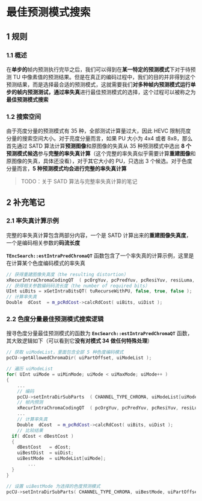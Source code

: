# 最佳预测模式搜索

## 1 规则

### 1.1 概述

在**单步的**帧内预测执行完毕之后，我们可以得到在**某一特定的预测模式**下对于待预测 TU 中像素值的预测结果。但是在真正的编码过程中，我们的目的并非得到这个预测结果，而是选择最合适的预测模式，这就需要我们**对多种帧内预测模式运行单步的帧内预测测试，**通过**率失真**进行最佳预测模式的选择，这个过程可以被称之为**最佳预测模式搜索**

### 1.2 搜索空间

由于亮度分量的预测模式有 35 种，全部测试计算量过大，因此 HEVC 限制亮度分量的搜索空间大小。对于亮度分量而言，如果 PU 大小为 4x4 或者 8x8，那么首先通过 SATD 算法计算**预测图像**和原图像的失真从 35 种预测模式中选出 **8  个预测模式候选**参与**完整的率失真计算**（这个完整的率失真似乎需要计算**重建图像**和原图像的失真，具体还没看），对于其它大小的 PU，只选出 3 个候选。对于色度分量而言，**5 种预测模式均会进行完整的率失真计算**

> TODO：关于 SATD 算法与完整率失真计算的笔记

## 2 补充笔记

### 2.1 率失真计算示例

完整的率失真计算包含两部分内容，一个是 SATD 计算出来的**重建图像失真度**，一个是编码相关参数的**码流长度**

**`TEncSearch::estIntraPredChromaQT`** 函数包含了一个率失真的计算示例，这里是在计算某个色度编码模式的率失真

```cpp
// 获得重建图像失真度（the resulting distortion）
xRecurIntraChromaCodingQT  ( pcOrgYuv, pcPredYuv, pcResiYuv, resiLuma, uiDist, tuRecurseWithPU DEBUG_STRING_PASS_INTO(sMode) );
// 获得相关参数编码码流长度（the number of required bits）
UInt uiBits = xGetIntraBitsQT( tuRecurseWithPU, false, true, false );
// 计算率失真
Double  dCost  = m_pcRdCost->calcRdCost( uiBits, uiDist );
```

### 2.2 色度分量最佳预测模式搜索逻辑

搜寻色度分量最佳预测模式的函数为 **`EncSearch::estIntraPredChromaQT`** 函数，其大致逻辑如下（可以看到它**没有对模式 34 做任何特殊处理**）

```cpp
// 获取 uiModeList，里面包含全部 5 种色度编码模式
pcCU->getAllowedChromaDir( uiPartOffset, uiModeList );

// 遍历 uiModeList
for( UInt uiMode = uiMinMode; uiMode < uiMaxMode; uiMode++ )
{
	...
	// 编码
	pcCU->setIntraDirSubParts  ( CHANNEL_TYPE_CHROMA, uiModeList[uiMode], uiPartOffset, uiDepthCU+uiInitTrDepth );
	// 帧内预测
	xRecurIntraChromaCodingQT  ( pcOrgYuv, pcPredYuv, pcResiYuv, resiLuma, uiDist, tuRecurseWithPU DEBUG_STRING_PASS_INTO(sMode) );
	...
	// 计算率失真
	Double  dCost  = m_pcRdCost->calcRdCost( uiBits, uiDist );
	// 比较结果
  if( dCost < dBestCost )
  {
    dBestCost   = dCost;
    uiBestDist  = uiDist;
    uiBestMode  = uiModeList[uiMode];
		...
  }
}

// 设置 uiBestMode 为选择的色度预测模式
pcCU->setIntraDirSubParts( CHANNEL_TYPE_CHROMA, uiBestMode, uiPartOffset, uiDepthCU+uiInitTrDepth );
```